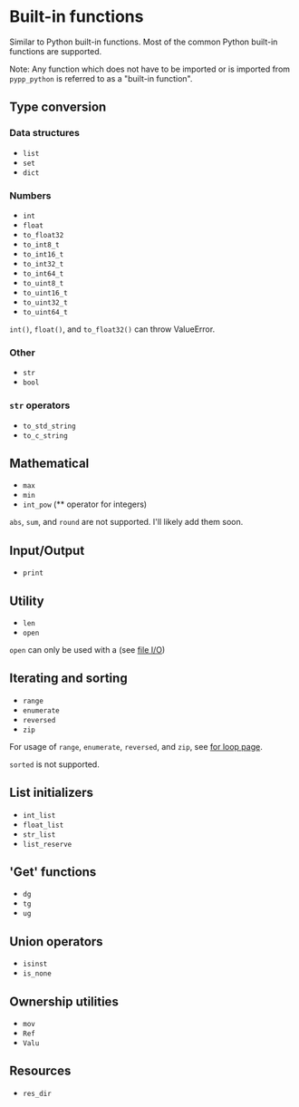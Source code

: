 # Built-in functions

Similar to Python built-in functions. Most of the common Python built-in functions are supported.

Note: Any function which does not have to be imported or is imported from `pypp_python` is referred to as a "built-in function".

## Type conversion

### Data structures
- `list`
- `set`
- `dict`

### Numbers
- `int`
- `float`
- `to_float32`
- `to_int8_t`
- `to_int16_t`
- `to_int32_t`
- `to_int64_t`
- `to_uint8_t`
- `to_uint16_t`
- `to_uint32_t`
- `to_uint64_t`

`int()`, `float()`, and `to_float32()` can throw ValueError.

### Other

- `str`
- `bool`

### `str` operators

- `to_std_string`
- `to_c_string`

## Mathematical

- `max`
- `min`
- `int_pow` (** operator for integers)

`abs`, `sum`, and `round` are not supported. I'll likely add them soon.

## Input/Output

- `print`

## Utility

- `len`
- `open`

`open` can only be used with a (see [file I/O](file_io.md))

## Iterating and sorting

- `range`
- `enumerate`
- `reversed`
- `zip`

For usage of `range`, `enumerate`, `reversed`, and `zip`, see [for loop page](for_loops.md).

`sorted` is not supported.

## List initializers

- `int_list`
- `float_list`
- `str_list`
- `list_reserve`

## 'Get' functions

- `dg`
- `tg`
- `ug`

## Union operators

- `isinst`
- `is_none`

## Ownership utilities

- `mov`
- `Ref`
- `Valu`

## Resources

- `res_dir`
